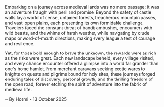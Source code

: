 
Embarking on a journey across medieval lands was no mere passage; it was an adventure fraught with peril and promise. Beyond the safety of castle walls lay a world of dense, untamed forests, treacherous mountain passes, and vast, open plains, each presenting its own formidable challenge. Travelers faced the constant threat of bandit ambushes, encounters with wild beasts, and the whims of harsh weather, while navigating by crude maps or word-of-mouth directions, making every league a test of courage and resilience.

Yet, for those bold enough to brave the unknown, the rewards were as rich as the risks were great. Each new landscape beheld, every village visited, and every chance encounter offered a glimpse into a world far grander than one's home hamlet. From merchant caravans seeking exotic wares to knights on quests and pilgrims bound for holy sites, these journeys forged enduring tales of discovery, personal growth, and the thrilling freedom of the open road, forever etching the spirit of adventure into the fabric of medieval life.

~ By Hozmi - 13 October 2025
